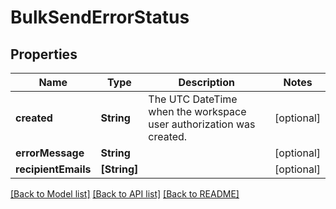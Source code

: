 # BulkSendErrorStatus

## Properties
Name | Type | Description | Notes
------------ | ------------- | ------------- | -------------
**created** | **String** | The UTC DateTime when the workspace user authorization was created. | [optional] 
**errorMessage** | **String** |  | [optional] 
**recipientEmails** | **[String]** |  | [optional] 

[[Back to Model list]](../README.md#documentation-for-models) [[Back to API list]](../README.md#documentation-for-api-endpoints) [[Back to README]](../README.md)


